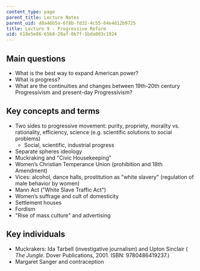 ```yaml
---
content_type: page
parent_title: Lecture Notes
parent_uid: d8a46b5a-6f8b-fd32-4c55-64e4d12b9725
title: Lecture 9 - Progressive Reform
uid: 618e5e86-65b8-28af-0b7f-1bda003c1924
---
```


Main questions
--------------

*   What is the best way to expand American power?
*   What is progress?
*   What are the continuities and changes between 19th-20th century Progressivism and present-day Progressivism?

Key concepts and terms
----------------------

*   Two sides to progressive movement: purity, propriety, morality vs. rationality, efficiency, science (e.g. scientific solutions to social problems)  
    *   Social, scientific, industrial progress
*   Separate spheres ideology
*   Muckraking and "Civic Housekeeping"
*   Women’s Christian Temperance Union (prohibition and 18th Amendment)
*   Vices: alcohol, dance halls, prostitution as "white slavery" (regulation of male behavior by women)
*   Mann Act ("White Slave Traffic Act")
*   Women’s suffrage and cult of domesticity
*   Settlement houses
*   Fordism
*   "Rise of mass culture" and advertising

Key individuals
---------------

*   Muckrakers: Ida Tarbell (investigative journalism) and Upton Sinclair ( _The Jungle._ Dover Publications, 2001. ISBN: 9780486419237.)
*   Margaret Sanger and contraception